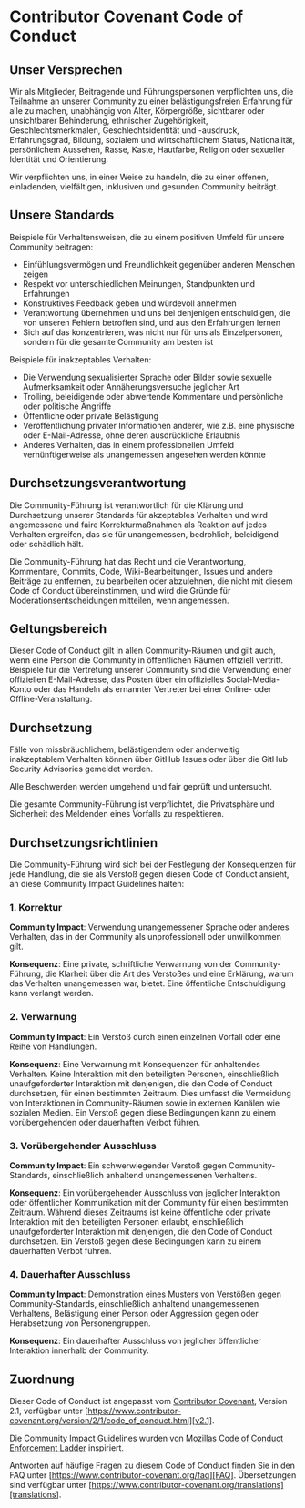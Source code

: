 # Contributor Covenant Code of Conduct

## Unser Versprechen

Wir als Mitglieder, Beitragende und Führungspersonen verpflichten uns, die Teilnahme an unserer Community zu einer belästigungsfreien Erfahrung für alle zu machen, unabhängig von Alter, Körpergröße, sichtbarer oder unsichtbarer Behinderung, ethnischer Zugehörigkeit, Geschlechtsmerkmalen, Geschlechtsidentität und -ausdruck, Erfahrungsgrad, Bildung, sozialem und wirtschaftlichem Status, Nationalität, persönlichem Aussehen, Rasse, Kaste, Hautfarbe, Religion oder sexueller Identität und Orientierung.

Wir verpflichten uns, in einer Weise zu handeln, die zu einer offenen, einladenden, vielfältigen, inklusiven und gesunden Community beiträgt.

## Unsere Standards

Beispiele für Verhaltensweisen, die zu einem positiven Umfeld für unsere Community beitragen:

* Einfühlungsvermögen und Freundlichkeit gegenüber anderen Menschen zeigen
* Respekt vor unterschiedlichen Meinungen, Standpunkten und Erfahrungen
* Konstruktives Feedback geben und würdevoll annehmen
* Verantwortung übernehmen und uns bei denjenigen entschuldigen, die von unseren Fehlern betroffen sind, und aus den Erfahrungen lernen
* Sich auf das konzentrieren, was nicht nur für uns als Einzelpersonen, sondern für die gesamte Community am besten ist

Beispiele für inakzeptables Verhalten:

* Die Verwendung sexualisierter Sprache oder Bilder sowie sexuelle Aufmerksamkeit oder Annäherungsversuche jeglicher Art
* Trolling, beleidigende oder abwertende Kommentare und persönliche oder politische Angriffe
* Öffentliche oder private Belästigung
* Veröffentlichung privater Informationen anderer, wie z.B. eine physische oder E-Mail-Adresse, ohne deren ausdrückliche Erlaubnis
* Anderes Verhalten, das in einem professionellen Umfeld vernünftigerweise als unangemessen angesehen werden könnte

## Durchsetzungsverantwortung

Die Community-Führung ist verantwortlich für die Klärung und Durchsetzung unserer Standards für akzeptables Verhalten und wird angemessene und faire Korrekturmaßnahmen als Reaktion auf jedes Verhalten ergreifen, das sie für unangemessen, bedrohlich, beleidigend oder schädlich hält.

Die Community-Führung hat das Recht und die Verantwortung, Kommentare, Commits, Code, Wiki-Bearbeitungen, Issues und andere Beiträge zu entfernen, zu bearbeiten oder abzulehnen, die nicht mit diesem Code of Conduct übereinstimmen, und wird die Gründe für Moderationsentscheidungen mitteilen, wenn angemessen.

## Geltungsbereich

Dieser Code of Conduct gilt in allen Community-Räumen und gilt auch, wenn eine Person die Community in öffentlichen Räumen offiziell vertritt. Beispiele für die Vertretung unserer Community sind die Verwendung einer offiziellen E-Mail-Adresse, das Posten über ein offizielles Social-Media-Konto oder das Handeln als ernannter Vertreter bei einer Online- oder Offline-Veranstaltung.

## Durchsetzung

Fälle von missbräuchlichem, belästigendem oder anderweitig inakzeptablem Verhalten können über GitHub Issues oder über die GitHub Security Advisories gemeldet werden.

Alle Beschwerden werden umgehend und fair geprüft und untersucht.

Die gesamte Community-Führung ist verpflichtet, die Privatsphäre und Sicherheit des Meldenden eines Vorfalls zu respektieren.

## Durchsetzungsrichtlinien

Die Community-Führung wird sich bei der Festlegung der Konsequenzen für jede Handlung, die sie als Verstoß gegen diesen Code of Conduct ansieht, an diese Community Impact Guidelines halten:

### 1. Korrektur

**Community Impact**: Verwendung unangemessener Sprache oder anderes Verhalten, das in der Community als unprofessionell oder unwillkommen gilt.

**Konsequenz**: Eine private, schriftliche Verwarnung von der Community-Führung, die Klarheit über die Art des Verstoßes und eine Erklärung, warum das Verhalten unangemessen war, bietet. Eine öffentliche Entschuldigung kann verlangt werden.

### 2. Verwarnung

**Community Impact**: Ein Verstoß durch einen einzelnen Vorfall oder eine Reihe von Handlungen.

**Konsequenz**: Eine Verwarnung mit Konsequenzen für anhaltendes Verhalten. Keine Interaktion mit den beteiligten Personen, einschließlich unaufgeforderter Interaktion mit denjenigen, die den Code of Conduct durchsetzen, für einen bestimmten Zeitraum. Dies umfasst die Vermeidung von Interaktionen in Community-Räumen sowie in externen Kanälen wie sozialen Medien. Ein Verstoß gegen diese Bedingungen kann zu einem vorübergehenden oder dauerhaften Verbot führen.

### 3. Vorübergehender Ausschluss

**Community Impact**: Ein schwerwiegender Verstoß gegen Community-Standards, einschließlich anhaltend unangemessenen Verhaltens.

**Konsequenz**: Ein vorübergehender Ausschluss von jeglicher Interaktion oder öffentlicher Kommunikation mit der Community für einen bestimmten Zeitraum. Während dieses Zeitraums ist keine öffentliche oder private Interaktion mit den beteiligten Personen erlaubt, einschließlich unaufgeforderter Interaktion mit denjenigen, die den Code of Conduct durchsetzen. Ein Verstoß gegen diese Bedingungen kann zu einem dauerhaften Verbot führen.

### 4. Dauerhafter Ausschluss

**Community Impact**: Demonstration eines Musters von Verstößen gegen Community-Standards, einschließlich anhaltend unangemessenen Verhaltens, Belästigung einer Person oder Aggression gegen oder Herabsetzung von Personengruppen.

**Konsequenz**: Ein dauerhafter Ausschluss von jeglicher öffentlicher Interaktion innerhalb der Community.

## Zuordnung

Dieser Code of Conduct ist angepasst vom [Contributor Covenant][homepage], Version 2.1, verfügbar unter [https://www.contributor-covenant.org/version/2/1/code_of_conduct.html][v2.1].

Die Community Impact Guidelines wurden von [Mozillas Code of Conduct Enforcement Ladder][Mozilla CoC] inspiriert.

Antworten auf häufige Fragen zu diesem Code of Conduct finden Sie in den FAQ unter [https://www.contributor-covenant.org/faq][FAQ]. Übersetzungen sind verfügbar unter [https://www.contributor-covenant.org/translations][translations].

[homepage]: https://www.contributor-covenant.org
[v2.1]: https://www.contributor-covenant.org/version/2/1/code_of_conduct.html
[Mozilla CoC]: https://github.com/mozilla/diversity
[FAQ]: https://www.contributor-covenant.org/faq
[translations]: https://www.contributor-covenant.org/translations
